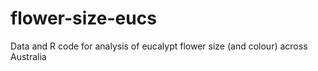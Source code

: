 # flower-size-eucs
Data and R code for analysis of eucalypt flower size (and colour) across Australia
